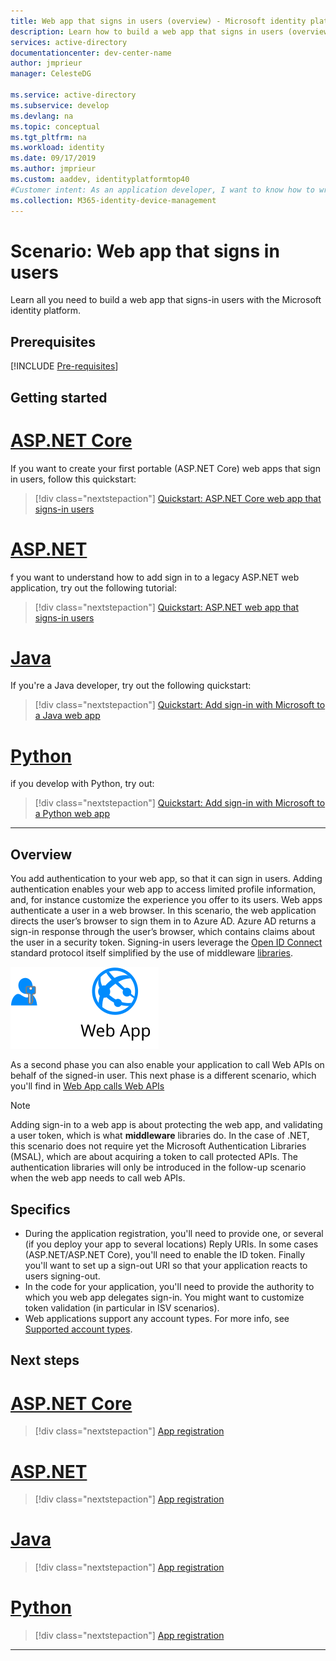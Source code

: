 ```yaml
---
title: Web app that signs in users (overview) - Microsoft identity platform
description: Learn how to build a web app that signs in users (overview)
services: active-directory
documentationcenter: dev-center-name
author: jmprieur
manager: CelesteDG

ms.service: active-directory
ms.subservice: develop
ms.devlang: na
ms.topic: conceptual
ms.tgt_pltfrm: na
ms.workload: identity
ms.date: 09/17/2019
ms.author: jmprieur
ms.custom: aaddev, identityplatformtop40
#Customer intent: As an application developer, I want to know how to write a web app that signs-in users using the Microsoft identity platform for developers.
ms.collection: M365-identity-device-management
---
```


# Scenario: Web app that signs in users

Learn all you need to build a web app that signs-in users with the Microsoft identity platform.

## Prerequisites

[!INCLUDE [Pre-requisites](../../../includes/active-directory-develop-scenarios-prerequisites.md)]

## Getting started

# [ASP.NET Core](#tab/aspnetcore)

If you want to create your first portable (ASP.NET Core) web apps that sign in users, follow this quickstart:

> [!div class="nextstepaction"]
> [Quickstart: ASP.NET Core web app that signs-in users](quickstart-v2-aspnet-core-webapp.md)

# [ASP.NET](#tab/aspnet)

f you want to understand how to add sign in to a legacy ASP.NET web application, try out the following tutorial:

> [!div class="nextstepaction"]
> [Quickstart: ASP.NET web app that signs-in users](quickstart-v2-aspnet-webapp.md)

# [Java](#tab/java)

If you're a Java developer, try out the following quickstart:

> [!div class="nextstepaction"]
> [Quickstart: Add sign-in with Microsoft to a Java web app](quickstart-v2-java-webapp.md)

# [Python](#tab/python)

if you develop with Python, try out:

> [!div class="nextstepaction"]
> [Quickstart: Add sign-in with Microsoft to a Python web app](quickstart-v2-python-webapp.md)

---

## Overview

You add authentication to your web app, so that it can sign in users. Adding authentication enables your web app to access limited profile information, and, for instance customize the experience you offer to its users. Web apps authenticate a user in a web browser. In this scenario, the web application directs the user’s browser to sign them in to Azure AD. Azure AD returns a sign-in response through the user’s browser, which contains claims about the user in a security token. Signing-in users leverage the [Open ID Connect](./v2-protocols-oidc.md) standard protocol itself simplified by the use of middleware [libraries](scenario-web-app-sign-user-app-configuration.md#libraries-used-to-protect-web-apps).

![Web app signs-in users](./media/scenario-webapp/scenario-webapp-signs-in-users.svg)

As a second phase you can also enable your application to call Web APIs on behalf of the signed-in user. This next phase is a different scenario, which you'll find in [Web App calls Web APIs](scenario-web-app-call-api-overview.md)

> [!NOTE]
> Adding sign-in to a web app is about protecting the web app, and validating a user token, which is what  **middleware** libraries do. In the case of .NET, this scenario does not require yet the Microsoft Authentication Libraries (MSAL), which are about acquiring a token to call protected APIs. The authentication libraries will only be introduced in the follow-up scenario when the web app needs to call web APIs.

## Specifics

- During the application registration, you'll need to provide one, or several (if you deploy your app to several locations) Reply URIs. In some cases (ASP.NET/ASP.NET Core), you'll need to enable the ID token. Finally you'll want to set up a sign-out URI so that your application reacts to users signing-out.
- In the code for your application, you'll need to provide the authority to which you web app delegates sign-in. You might want to customize token validation (in particular in ISV scenarios).
- Web applications support any account types. For more info, see [Supported account types](v2-supported-account-types.md).

## Next steps

# [ASP.NET Core](#tab/aspnetcore)

> [!div class="nextstepaction"]
> [App registration](https://docs.microsoft.com/azure/active-directory/develop/scenario-web-app-sign-user-app-registration?tabs=aspnetcore?tabs=aspnetcore)

# [ASP.NET](#tab/aspnet)

> [!div class="nextstepaction"]
> [App registration](https://docs.microsoft.com/azure/active-directory/develop/scenario-web-app-sign-user-app-registration?tabs=aspnet)

# [Java](#tab/java)

> [!div class="nextstepaction"]
> [App registration](https://docs.microsoft.com/azure/active-directory/develop/scenario-web-app-sign-user-app-registration?tabs=java)

# [Python](#tab/python)

> [!div class="nextstepaction"]
> [App registration](https://docs.microsoft.com/azure/active-directory/develop/scenario-web-app-sign-user-app-registration?tabs=python)

---
